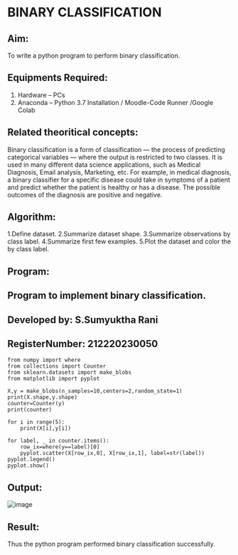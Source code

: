 # BINARY CLASSIFICATION
## Aim:
To write a python program to perform binary classification.

## Equipments Required:
1. Hardware – PCs
2. Anaconda – Python 3.7 Installation / Moodle-Code Runner /Google Colab

## Related theoritical concepts:
Binary classification is a form of classification — the process of predicting categorical variables — where the output is restricted to two classes. It is used in many different data science applications, such as Medical Diagnosis, Email analysis, Marketing, etc. For example, in medical diagnosis, a binary classifier for a specific disease could take in symptoms of a patient and predict whether the patient is healthy or has a disease. The possible outcomes of the diagnosis are positive and negative.

## Algorithm:
1.Define dataset.
2.Summarize dataset shape.
3.Summarize observations by class label.
4.Summarize first few examples.
5.Plot the dataset and color the by class label.

## Program:
## Program to implement binary classification.
## Developed by: S.Sumyuktha Rani
## RegisterNumber: 212220230050

```
from numpy import where
from collections import Counter
from sklearn.datasets import make_blobs
from matplotlib import pyplot

X,y = make_blobs(n_samples=10,centers=2,random_state=1)
print(X.shape,y.shape)
counter=Counter(y)
print(counter)

for i in range(5):
    print(X[i],y[i])
    
for label, _ in counter.items():
    row_ix=where(y==label)[0]
    pyplot.scatter(X[row_ix,0], X[row_ix,1], label=str(label))
pyplot.legend()
pyplot.show()

```

## Output:
![image](https://user-images.githubusercontent.com/75235818/164052369-62a13d48-426b-4035-bef0-1480b781f8ab.png)



## Result:
Thus the python program performed binary classification successfully.
